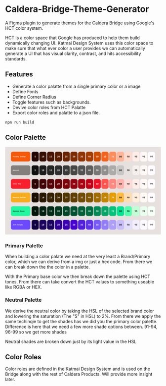 # Caldera-Bridge-Theme-Generator
A Figma plugin to generate themes for the Caldera Bridge using Google's HCT color system.


HCT is a color space that Google has produced to help them build dynamically changing UI. Katmai Design System uses this color space to make sure that what ever color a user provides we can automatically generate a UI that has visual clarity, contrast, and hits accessibility standards.

## Features
- Generate a color palatte from a single primary color or a image
- Define Fonts
- Define Corner Radius
- Toggle features such as backgrounds.
- Devive color roles from HCT Palatte
- Export color roles and palatte to a json file.

```
npm run build
```

## Color Palette

![Color Palette](palette.png)
### Primary Palette

When building a color palate we need at the very least a Brand/Primary color, which we can derive from a img or just a hex code. From there we can break down the the color in a palette.

With the Primary base color we then break down the palette using HCT tones. From there can take convert the HCT values to something useable like RGBA or HEX.

### Neutral Palette

We derive the neutral color by taking the HSL of the selected brand color and lowering the saturation (The "S" in HSL) to 2%.  From there we apply the same techinqie to get the shades has we did you the primary color palette. Difference is here that we need a few more shade options between. 91-94, 96-99 so we get more shades 

Neutral shades are broken down just by its light value in the HSL 


## Color Roles
Color roles are defined in the Katmai Design System and is used on the Bridge along with the rest of Caldera Products. Will provide more insight later. 


